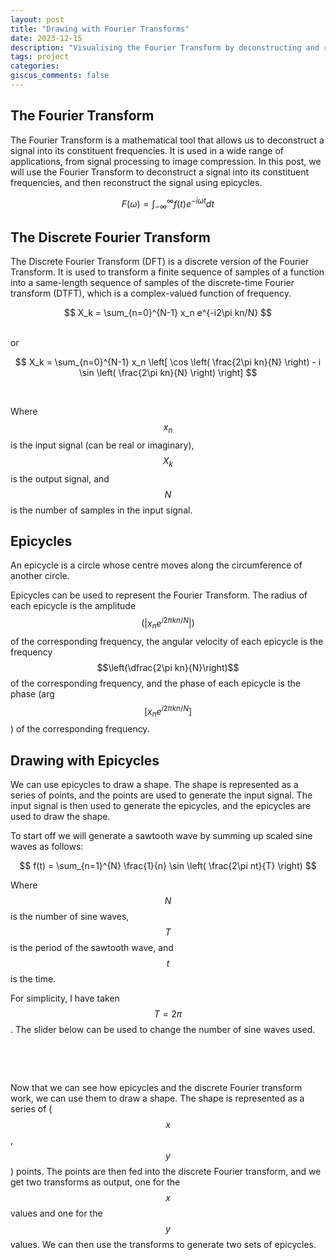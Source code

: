 ```yaml
---
layout: post
title: "Drawing with Fourier Transforms"
date: 2023-12-15
description: "Visualising the Fourier Transform by deconstructing and reconstructing an input signal using epicycles."
tags: project
categories:
giscus_comments: false
---
```


## The Fourier Transform

The Fourier Transform is a mathematical tool that allows us to deconstruct a signal into its constituent frequencies. It is used in a wide range of applications, from signal processing to image compression. In this post, we will use the Fourier Transform to deconstruct a signal into its constituent frequencies, and then reconstruct the signal using epicycles.

$$ F(\omega) = \int_{-\infty}^{\infty} f(t) e^{-i\omega t} dt $$

## The Discrete Fourier Transform

The Discrete Fourier Transform (DFT) is a discrete version of the Fourier Transform. It is used to transform a finite sequence of samples of a function into a same-length sequence of samples of the discrete-time Fourier transform (DTFT), which is a complex-valued function of frequency.

$$ X_k = \sum_{n=0}^{N-1} x_n e^{-i2\pi kn/N} $$

<br>
or
<br>

$$ X_k = \sum_{n=0}^{N-1} x_n \left[ \cos \left( \frac{2\pi kn}{N} \right) - i \sin \left( \frac{2\pi kn}{N} \right) \right] $$

<br>

Where $$x_n$$ is the input signal (can be real or imaginary), $$X_k$$ is the output signal, and $$N$$ is the number of samples in the input signal.

## Epicycles

An epicycle is a circle whose centre moves along the circumference of another circle. 

Epicycles can be used to represent the Fourier Transform. The radius of each epicycle is the amplitude $$\left(\vert x_ne^{i2\pi kn/N}\vert\right)$$ of the corresponding frequency, the angular velocity of each epicycle is the frequency $$\left(\dfrac{2\pi kn}{N}\right)$$ of the corresponding frequency, and the phase of each epicycle is the phase (arg$$\left[x_ne^{i2\pi kn/N}\right]$$) of the corresponding frequency.

## Drawing with Epicycles

We can use epicycles to draw a shape. The shape is represented as a series of points, and the points are used to generate the input signal. The input signal is then used to generate the epicycles, and the epicycles are used to draw the shape.

To start off we will generate a sawtooth wave by summing up scaled sine waves as follows:

$$ f(t) = \sum_{n=1}^{N} \frac{1}{n} \sin \left( \frac{2\pi nt}{T} \right) $$

Where $$N$$ is the number of sine waves, $$T$$ is the period of the sawtooth wave, and $$t$$ is the time.

For simplicity, I have taken $$T=2\pi$$. The slider below can be used to change the number of sine waves used.


<div class="col-sm-3" id="sawtooth" style="position: relative; left: -2vw;">
    <p id="slider-value" style="display: inline-block;"></p>
    <p id="slider" style="display: inline-block;"></p>
    <script src="{{ '/assets/js/fourier-transform/p5.js' | relative_url }}"></script>
    <script src="{{ '/assets/js/fourier-transform/discrete-fourier-transform.js' | relative_url }}"></script>
    <script src="{{ '/assets/js/fourier-transform/complex-number.js' | relative_url }}"></script>
    <script src="{{ '/assets/js/fourier-transform/functions.js' | relative_url }}"></script>
    <script src="{{ '/assets/js/fourier-transform/sawtooth.js' | relative_url }}"></script>
</div>

<br>

Now that we can see how epicycles and the discrete Fourier transform work, we can use them to draw a shape. The shape is represented as a series of ($$x$$, $$y$$) points. The points are then fed into the discrete Fourier transform, and we get two transforms as output, one for the $$x$$ values and one for the $$y$$ values. We can then use the transforms to generate two sets of epicycles.


